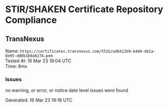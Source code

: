 # STIR/SHAKEN Certificate Repository Compliance

## TransNexus

Name: `https://certificates.transnexus.com/551G/ad6412b9-b448-4b1a-8e95-d00b1b0a6274.pem`\
Tested At: 16 Mar 23 19:04 UTC\
Time: 8ms

### Issues

no warning, or error, or notice date level issues were found

Generated: 16 Mar 23 19:18 UTC